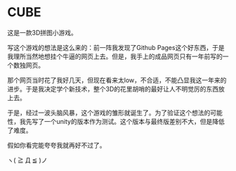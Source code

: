 # CUBE

这是一款3D拼图小游戏。

写这个游戏的想法是这么来的：前一阵我发现了Github Pages这个好东西，于是我理所当然地想挂个牛逼的网页上去。但是，我手上的成品网页只有一年前写的一个数独网页。

那个网页当时花了我好几天，但现在看来太low，不合适，不能凸显我这一年来的进步。于是我决定学个新技术，整个3D的花里胡哨的最好让人不明觉厉的东西放上去。

于是，经过一波头脑风暴，这个游戏的雏形就诞生了。为了验证这个想法的可能性，我先写了一个unity的版本作为测试。这个版本与最终版差别不大，但是降低了难度。

假如你看完能夸夸我就再好不过了。

ヽ( ≧ Д ≦ )ノ


